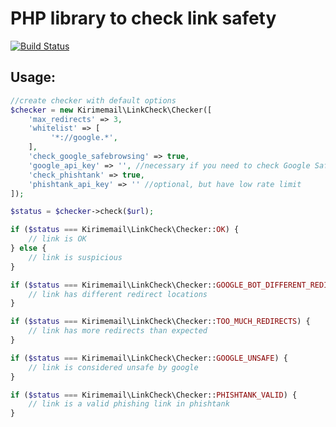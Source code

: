 # PHP library to check link safety

[![Build Status](https://travis-ci.org/kirimemail/link-check.svg?branch=master)](https://travis-ci.org/kirimemail/link-check)

## Usage:

```php
//create checker with default options
$checker = new Kirimemail\LinkCheck\Checker([
    'max_redirects' => 3,
    'whitelist' => [
         '*://google.*',
    ],
    'check_google_safebrowsing' => true,
    'google_api_key' => '', //necessary if you need to check Google Safebrowsing
    'check_phishtank' => true,
    'phishtank_api_key' => '' //optional, but have low rate limit
]);

$status = $checker->check($url);

if ($status === Kirimemail\LinkCheck\Checker::OK) {
    // link is OK
} else {
    // link is suspicious
}

if ($status === Kirimemail\LinkCheck\Checker::GOOGLE_BOT_DIFFERENT_REDIRECT) {
    // link has different redirect locations
}

if ($status === Kirimemail\LinkCheck\Checker::TOO_MUCH_REDIRECTS) {
    // link has more redirects than expected
}

if ($status === Kirimemail\LinkCheck\Checker::GOOGLE_UNSAFE) {
    // link is considered unsafe by google
}

if ($status === Kirimemail\LinkCheck\Checker::PHISHTANK_VALID) {
    // link is a valid phishing link in phishtank
}
```